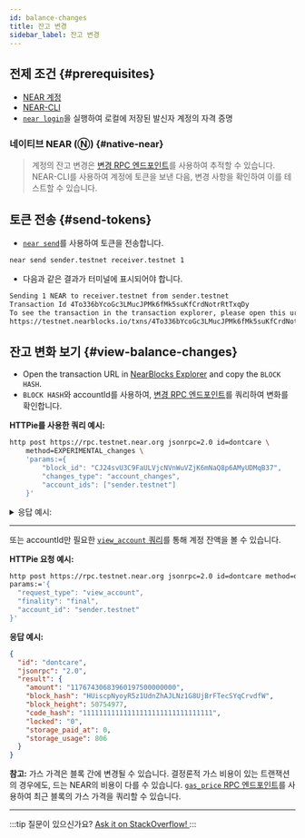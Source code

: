 ```yaml
---
id: balance-changes
title: 잔고 변경
sidebar_label: 잔고 변경
---
```


## 전제 조건 {#prerequisites}

- [NEAR 계정](https://testnet.mynearwallet.com/create)
- [NEAR-CLI](/tools/near-cli)
- [`near login`](/tools/near-cli#near-login)을 실행하여 로컬에 저장된 발신자 계정의 자격 증명

### 네이티브 NEAR (Ⓝ) {#native-near}

> 계정의 잔고 변경은 [변경 RPC 엔드포인트](/api/rpc/setup#view-account-changes)를 사용하여 추적할 수 있습니다. NEAR-CLI를 사용하여 계정에 토큰을 보낸 다음, 변경 사항을 확인하여 이를 테스트할 수 있습니다.

## 토큰 전송 {#send-tokens}

- [`near send`](/tools/near-cli#near-send)를 사용하여 토큰을 전송합니다.

```bash
near send sender.testnet receiver.testnet 1
```

- 다음과 같은 결과가 터미널에 표시되어야 합니다.

```bash
Sending 1 NEAR to receiver.testnet from sender.testnet
Transaction Id 4To336bYcoGc3LMucJPMk6fMk5suKfCrdNotrRtTxqDy
To see the transaction in the transaction explorer, please open this url in your browser
https://testnet.nearblocks.io/txns/4To336bYcoGc3LMucJPMk6fMk5suKfCrdNotrRtTxqDy
```

## 잔고 변화 보기 {#view-balance-changes}

- Open the transaction URL in [NearBlocks Explorer](https://testnet.nearblocks.io/) and copy the `BLOCK HASH`.
- `BLOCK HASH`와 accountId를 사용하여, [변경 RPC 엔드포인트](/api/rpc/setup#view-account-changes)를 쿼리하여 변화를 확인합니다.

**HTTPie를 사용한 쿼리 예시:**

```bash
http post https://rpc.testnet.near.org jsonrpc=2.0 id=dontcare \
    method=EXPERIMENTAL_changes \
    'params:={
        "block_id": "CJ24svU3C9FaULVjcNVnWuVZjK6mNaQ8p6AMyUDMqB37",
        "changes_type": "account_changes",
        "account_ids": ["sender.testnet"]
    }'
```

<details>
<summary>응답 예시:</summary>

```json
{
  "id": "dontcare",
  "jsonrpc": "2.0",
  "result": {
    "block_hash": "BRgE4bjmUo33jmiVBcZaWGkSLVeL7TTi4ZxYTvJdPbB9",
    "changes": [
      {
        "cause": {
          "tx_hash": "4To336bYcoGc3LMucJPMk6fMk5suKfCrdNotrRtTxqDy",
          "type": "transaction_processing"
        },
        "change": {
          "account_id": "sender.testnet",
          "amount": "11767430014412510000000000",
          "code_hash": "11111111111111111111111111111111",
          "locked": "0",
          "storage_paid_at": 0,
          "storage_usage": 806
        },
        "type": "account_update"
      }
    ]
  }
}
```

</details>

---

또는 accountId만 필요한 [`view_account` 쿼리](/api/rpc/setup#view-account)를 통해 계정 잔액을 볼 수 있습니다.

**HTTPie 요청 예시:**

```bash
http post https://rpc.testnet.near.org jsonrpc=2.0 id=dontcare method=query \
params:='{
  "request_type": "view_account",
  "finality": "final",
  "account_id": "sender.testnet"
}'
```

**응답 예시:**

```json
{
  "id": "dontcare",
  "jsonrpc": "2.0",
  "result": {
    "amount": "11767430683960197500000000",
    "block_hash": "HUiscpNyoyR5z1UdnZhAJLNz1G8UjBrFTecSYqCrvdfW",
    "block_height": 50754977,
    "code_hash": "11111111111111111111111111111111",
    "locked": "0",
    "storage_paid_at": 0,
    "storage_usage": 806
  }
}
```

**참고:** 가스 가격은 블록 간에 변경될 수 있습니다. 결정론적 가스 비용이 있는 트랜잭션의 경우에도, 드는 NEAR의 비용이 다를 수 있습니다. [`gas_price` RPC 엔드포인트](https://docs.near.org/api/rpc/setup#gas-price)를 사용하여 최근 블록의 가스 가격을 쿼리할 수 있습니다.

---

:::tip 질문이 있으신가요? <a href="https://stackoverflow.com/questions/tagged/nearprotocol"> Ask it on StackOverflow! </a>
:::
